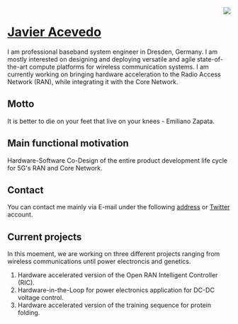 <img align="right" src="https://github-readme-stats.vercel.app/api?username=jracevedob&count_private=true&include_all_commits=true"/>

# [Javier Acevedo](https://jracevedob.github.io) 

I am professional baseband system engineer in Dresden, Germany. I am mostly interested on designing and deploying 
versatile and agile state-of-the-art compute platforms for wireless communication systems. I am currently working on bringing hardware acceleration to the Radio Access Network (RAN), while integrating it with the Core Network. 

## Motto

It is better to die on your feet that live on your knees - Emiliano Zapata.

## Main functional motivation
Hardware-Software Co-Design of the entire product development life cycle for 5G's RAN and Core Network.


## Contact

You can contact me mainly via E-mail under the following [address](mailto:jracevedob@gmail.com) or [Twitter](https://twitter.com/enkontexter) account.

## Current projects

In this moement, we are working on three different projects ranging from wireless communications until power electroncis and genetics.
1. Hardware accelerated version of the Open RAN Intelligent Controller (RIC).
2. Hardware-in-the-Loop for power electronics application for DC-DC voltage control.
3. Hardware accelerated version of the training sequence for protein folding.
